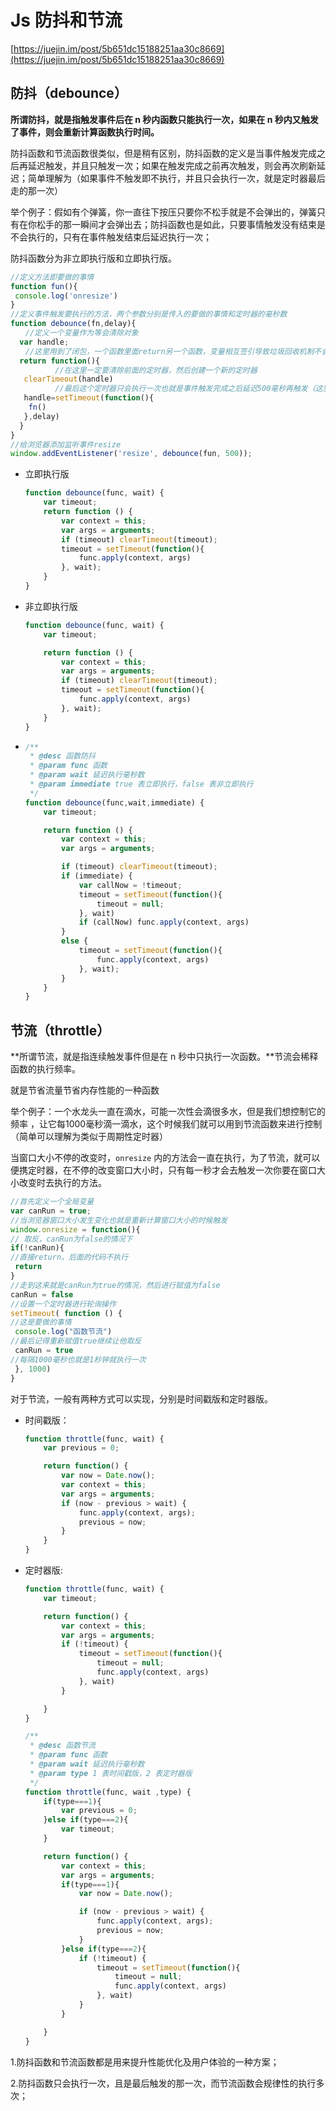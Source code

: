 # Js 防抖和节流

[https://juejin.im/post/5b651dc15188251aa30c8669](https://juejin.im/post/5b651dc15188251aa30c8669)

## 防抖（debounce）

**所谓防抖，就是指触发事件后在 n 秒内函数只能执行一次，如果在 n 秒内又触发了事件，则会重新计算函数执行时间。**

防抖函数和节流函数很类似，但是稍有区别，防抖函数的定义是当事件触发完成之后再延迟触发，并且只触发一次；如果在触发完成之前再次触发，则会再次刷新延迟；简单理解为（如果事件不触发即不执行，并且只会执行一次，就是定时器最后走的那一次）

举个例子：假如有个弹簧，你一直往下按压只要你不松手就是不会弹出的，弹簧只有在你松手的那一瞬间才会弹出去；防抖函数也是如此，只要事情触发没有结束是不会执行的，只有在事件触发结束后延迟执行一次；

防抖函数分为非立即执行版和立即执行版。

```js
//定义方法即要做的事情
function fun(){
 console.log('onresize')
}
//定义事件触发要执行的方法，两个参数分别是传入的要做的事情和定时器的毫秒数
function debounce(fn,delay){
　　//定义一个变量作为等会清除对象
  var handle;
　　//这里用到了闭包，一个函数里面return另一个函数，变量相互签引导致垃圾回收机制不会销毁handle变量
  return function(){
　　　　　　//在这里一定要清除前面的定时器，然后创建一个新的定时器
   clearTimeout(handle)
　　　　　　//最后这个定时器只会执行一次也就是事件触发完成之后延迟500毫秒再触发（这里的变量赋值是跟定时器建立连接，进行地址赋值，一定要重新赋值给handle
   handle=setTimeout(function(){
    fn()
   },delay)
  }
}
//给浏览器添加监听事件resize
window.addEventListener('resize', debounce(fun, 500));
```

- 立即执行版

  ```js
  function debounce(func, wait) {
      var timeout;
      return function () {
          var context = this;
          var args = arguments;
          if (timeout) clearTimeout(timeout);
          timeout = setTimeout(function(){
              func.apply(context, args)
          }, wait);
      }
  }
  ```

- 非立即执行版

  ```js
  function debounce(func, wait) {
      var timeout;
  
      return function () {
          var context = this;
          var args = arguments;
          if (timeout) clearTimeout(timeout);
          timeout = setTimeout(function(){
              func.apply(context, args)
          }, wait);
      }
  }
  ```

- ```js
  /**
   * @desc 函数防抖
   * @param func 函数
   * @param wait 延迟执行毫秒数
   * @param immediate true 表立即执行，false 表非立即执行
   */
  function debounce(func,wait,immediate) {
      var timeout;
  
      return function () {
          var context = this;
          var args = arguments;
  
          if (timeout) clearTimeout(timeout);
          if (immediate) {
              var callNow = !timeout;
              timeout = setTimeout(function(){
                  timeout = null;
              }, wait)
              if (callNow) func.apply(context, args)
          }
          else {
              timeout = setTimeout(function(){
                  func.apply(context, args)
              }, wait);
          }
      }
  }
  ```

## 节流（throttle）

**所谓节流，就是指连续触发事件但是在 n 秒中只执行一次函数。**节流会稀释函数的执行频率。

就是节省流量节省内存性能的一种函数

举个例子：一个水龙头一直在滴水，可能一次性会滴很多水，但是我们想控制它的频率 ，让它每1000毫秒滴一滴水，这个时候我们就可以用到节流函数来进行控制（简单可以理解为类似于周期性定时器）

当窗口大小不停的改变时，`onresize` 内的方法会一直在执行，为了节流，就可以便携定时器，在不停的改变窗口大小时，只有每一秒才会去触发一次你要在窗口大小改变时去执行的方法。

```js
//首先定义一个全局变量
var canRun = true;
//当浏览器窗口大小发生变化也就是重新计算窗口大小的时候触发
window.onresize = function(){
// 取反，canRun为false的情况下
if(!canRun){
//直接return，后面的代码不执行
 return
}
//走到这来就是canRun为true的情况，然后进行赋值为false
canRun = false
//设置一个定时器进行轮询操作
setTimeout( function () {
//这是要做的事情
 console.log("函数节流")
//最后记得重新赋值true继续让他取反
 canRun = true
//每隔1000毫秒也就是1秒钟就执行一次
 }, 1000)
}
```

对于节流，一般有两种方式可以实现，分别是时间戳版和定时器版。

- 时间戳版：

  ```js
  function throttle(func, wait) {
      var previous = 0;
  
      return function() {
          var now = Date.now();
          var context = this;
          var args = arguments;
          if (now - previous > wait) {
              func.apply(context, args);
              previous = now;
          }
      }
  }
  ```

- 定时器版:

  ```js
  function throttle(func, wait) {
      var timeout;
  
      return function() {
          var context = this;
          var args = arguments;
          if (!timeout) {
              timeout = setTimeout(function(){
                  timeout = null;
                  func.apply(context, args)
              }, wait)
          }
  
      }
  }
  ```

  ```js
  /**
   * @desc 函数节流
   * @param func 函数
   * @param wait 延迟执行毫秒数
   * @param type 1 表时间戳版，2 表定时器版
   */
  function throttle(func, wait ,type) {
      if(type===1){
          var previous = 0;
      }else if(type===2){
          var timeout;
      }
  
      return function() {
          var context = this;
          var args = arguments;
          if(type===1){
              var now = Date.now();
  
              if (now - previous > wait) {
                  func.apply(context, args);
                  previous = now;
              }
          }else if(type===2){
              if (!timeout) {
                  timeout = setTimeout(function(){
                      timeout = null;
                      func.apply(context, args)
                  }, wait)
              }
          }
  
      }
  }
  ```

1.防抖函数和节流函数都是用来提升性能优化及用户体验的一种方案；

2.防抖函数只会执行一次，且是最后触发的那一次，而节流函数会规律性的执行多次；
